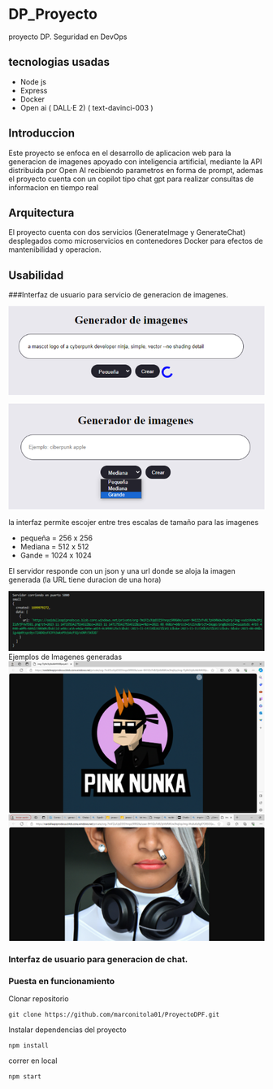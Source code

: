 # DP_Proyecto
proyecto DP. Seguridad en DevOps

## tecnologias usadas

- Node js
- Express
- Docker
- Open ai ( DALL·E 2) ( text-davinci-003 )

## Introduccion
Este proyecto se enfoca en el desarrollo de aplicacion web para la generacion de imagenes apoyado con inteligencia artificial, mediante la API distribuida por Open AI recibiendo parametros en forma de prompt, ademas el proyecto cuenta con un copilot tipo chat gpt para realizar consultas de informacion en tiempo real

## Arquitectura 

El proyecto cuenta con dos servicios (GenerateImage y GenerateChat) desplegados como microservicios en contenedores Docker para efectos de mantenibilidad y operacion.

## Usabilidad

###Interfaz de usuario para servicio de generacion de imagenes.

![GUI generateImage](/imagesreadme//Screenshot_8.png)

![GUI generateImage](/imagesreadme//Screenshot_12.png)

la interfaz permite escojer entre tres escalas de tamaño para las imagenes 
- pequeña = 256 x 256
- Mediana = 512 x 512
- Gande = 1024 x 1024

El servidor responde con un json y una url donde se aloja la imagen generada (la URL tiene duracion de una hora)

![GUI generateImage](/imagesreadme//Screenshot_13.png)
Ejemplos de Imagenes generadas
![GUI generateImage](/imagesreadme//Screenshot_9.png)
![GUI generateImage](/imagesreadme//Screenshot_6.png)

### Interfaz de usuario para generacion de chat.

### Puesta en funcionamiento

Clonar repositorio
~~~
git clone https://github.com/marconitola01/ProyectoDPF.git
~~~

Instalar dependencias del proyecto
~~~
npm install
~~~

correr en local

~~~
npm start
~~~





